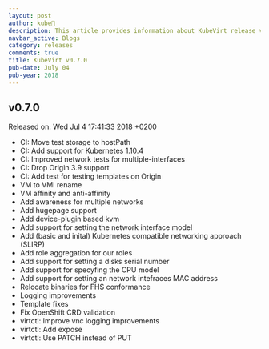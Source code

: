 ```yaml
---
layout: post
author: kube🤖
description: This article provides information about KubeVirt release v0.7.0 changes
navbar_active: Blogs
category: releases
comments: true
title: KubeVirt v0.7.0
pub-date: July 04
pub-year: 2018
---
```



## v0.7.0

Released on: Wed Jul 4 17:41:33 2018 +0200

- CI: Move test storage to hostPath
- CI: Add support for Kubernetes 1.10.4
- CI: Improved network tests for multiple-interfaces
- CI: Drop Origin 3.9 support
- CI: Add test for testing templates on Origin
- VM to VMI rename
- VM affinity and anti-affinity
- Add awareness for multiple networks
- Add hugepage support
- Add device-plugin based kvm
- Add support for setting the network interface model
- Add (basic and inital) Kubernetes compatible networking approach (SLIRP)
- Add role aggregation for our roles
- Add support for setting a disks serial number
- Add support for specyfing the CPU model
- Add support for setting an network intefraces MAC address
- Relocate binaries for FHS conformance
- Logging improvements
- Template fixes
- Fix OpenShift CRD validation
- virtctl: Improve vnc logging improvements
- virtctl: Add expose
- virtctl: Use PATCH instead of PUT

